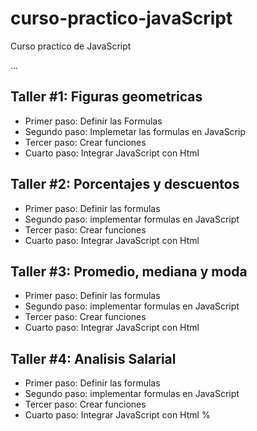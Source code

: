 # curso-practico-javaScript
Curso practico de JavaScript 

...

## Taller #1: Figuras geometricas

- Primer paso:  Definir las Formulas
- Segundo paso: Implemetar las formulas en JavaScrip
- Tercer paso:  Crear funciones
- Cuarto paso:  Integrar JavaScript con Html 

## Taller #2: Porcentajes y descuentos

- Primer paso:  Definir las formulas
- Segundo paso: implementar formulas en JavaScript
- Tercer paso:  Crear funciones
- Cuarto paso:  Integrar JavaScript con Html 


## Taller #3: Promedio, mediana y moda
- Primer paso:  Definir las formulas
- Segundo paso: implementar formulas en JavaScript
- Tercer paso:  Crear funciones
- Cuarto paso:  Integrar JavaScript con Html 


## Taller #4: Analisis Salarial
- Primer paso:  Definir las formulas
- Segundo paso: implementar formulas en JavaScript
- Tercer paso:  Crear funciones
- Cuarto paso:  Integrar JavaScript con Html %   

